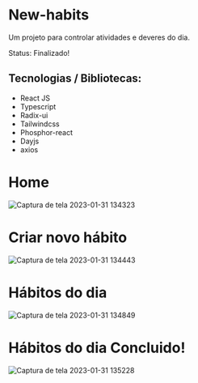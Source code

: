 # New-habits

<p> Um projeto para controlar atividades e deveres do dia. </p>
<p> Status: Finalizado!</p>

<h2> Tecnologias / Bibliotecas: </h2>

+ React JS
+ Typescript
+ Radix-ui
+ Tailwindcss
+ Phosphor-react
+ Dayjs
+ axios

<h1> Home </h1>

![Captura de tela 2023-01-31 134323](https://user-images.githubusercontent.com/66790414/215825070-7f29d20b-921f-46b6-b44c-7c61ba9f447d.png)

<h1> Criar novo hábito </h1>

![Captura de tela 2023-01-31 134443](https://user-images.githubusercontent.com/66790414/215827289-a8b40b75-8aad-48f1-b834-5bc4bb1835b7.png)

<h1> Hábitos do dia</h1>

![Captura de tela 2023-01-31 134849](https://user-images.githubusercontent.com/66790414/215828334-02adc487-b32a-40bb-926a-eb2d0035c897.png)

<h1> Hábitos do dia Concluido!</h1>

![Captura de tela 2023-01-31 135228](https://user-images.githubusercontent.com/66790414/215829015-d3eed555-1815-4743-a3c8-18953774182b.png)


